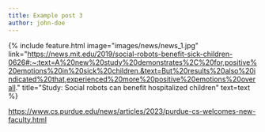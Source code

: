 ```yaml
---
title: Example post 3
author: john-doe
---
```


{%
  include feature.html
  image="images/news/news_1.jpg"
  link="https://news.mit.edu/2019/social-robots-benefit-sick-children-0626#:~:text=A%20new%20study%20demonstrates%2C%20for,positive%20emotions%20in%20sick%20children.&text=But%20results%20also%20indicated%20that,experienced%20more%20positive%20emotions%20overall."
  title="Study: Social robots can benefit hospitalized children"
  text=text
%}

https://www.cs.purdue.edu/news/articles/2023/purdue-cs-welcomes-new-faculty.html